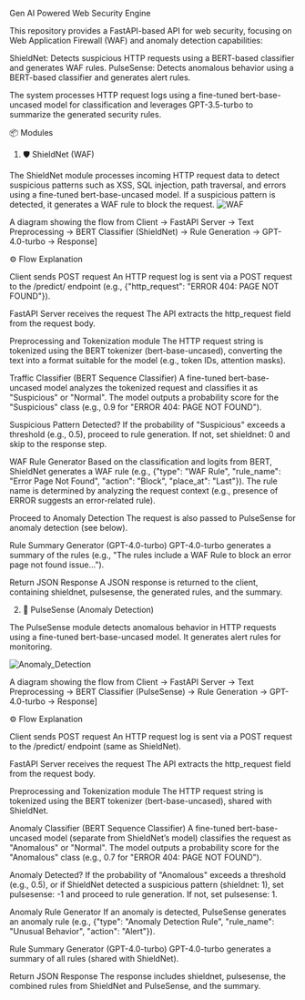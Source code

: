 Gen AI Powered Web Security Engine

This repository provides a FastAPI-based API for web security, focusing on Web Application Firewall (WAF) and anomaly detection capabilities:

ShieldNet: Detects suspicious HTTP requests using a BERT-based classifier and generates WAF rules.
PulseSense: Detects anomalous behavior using a BERT-based classifier and generates alert rules.

The system processes HTTP request logs using a fine-tuned bert-base-uncased model for classification and leverages GPT-3.5-turbo to summarize the generated security rules.

📦 Modules

1. 🛡️ ShieldNet (WAF)

The ShieldNet module processes incoming HTTP request data to detect suspicious patterns such as XSS, SQL injection, path traversal, and errors using a fine-tuned bert-base-uncased model. If a suspicious pattern is detected, it generates a WAF rule to block the request.
![WAF](https://github.com/user-attachments/assets/2d0e275b-c8e9-4eb0-b867-30008c45abe4)

A diagram showing the flow from Client → FastAPI Server → Text Preprocessing → BERT Classifier (ShieldNet) → Rule Generation → GPT-4.0-turbo → Response]

⚙️ Flow Explanation

Client sends POST request
An HTTP request log is sent via a POST request to the /predict/ endpoint (e.g., {"http_request": "ERROR 404: PAGE NOT FOUND"}).

FastAPI Server receives the request
The API extracts the http_request field from the request body.

Preprocessing and Tokenization module
The HTTP request string is tokenized using the BERT tokenizer (bert-base-uncased), converting the text into a format suitable for the model (e.g., token IDs, attention masks).

Traffic Classifier (BERT Sequence Classifier)
A fine-tuned bert-base-uncased model analyzes the tokenized request and classifies it as "Suspicious" or "Normal".
The model outputs a probability score for the "Suspicious" class (e.g., 0.9 for "ERROR 404: PAGE NOT FOUND").

Suspicious Pattern Detected?
If the probability of "Suspicious" exceeds a threshold (e.g., 0.5), proceed to rule generation.
If not, set shieldnet: 0 and skip to the response step.

WAF Rule Generator
Based on the classification and logits from BERT, ShieldNet generates a WAF rule (e.g., {"type": "WAF Rule", "rule_name": "Error Page Not Found", "action": "Block", "place_at": "Last"}).
The rule name is determined by analyzing the request context (e.g., presence of ERROR suggests an error-related rule).

Proceed to Anomaly Detection
The request is also passed to PulseSense for anomaly detection (see below).

Rule Summary Generator (GPT-4.0-turbo)
GPT-4.0-turbo generates a summary of the rules (e.g., "The rules include a WAF Rule to block an error page not found issue...").

Return JSON Response
A JSON response is returned to the client, containing shieldnet, pulsesense, the generated rules, and the summary.


2. 🚨 PulseSense (Anomaly Detection)

The PulseSense module detects anomalous behavior in HTTP requests using a fine-tuned bert-base-uncased model. It generates alert rules for monitoring.

![Anomaly_Detection](https://github.com/user-attachments/assets/78b17b6b-c447-42ea-9b99-95b0e8e0e7d7)


A diagram showing the flow from Client → FastAPI Server → Text Preprocessing → BERT Classifier (PulseSense) → Rule Generation → GPT-4.0-turbo → Response]

⚙️ Flow Explanation

Client sends POST request
An HTTP request log is sent via a POST request to the /predict/ endpoint (same as ShieldNet).

FastAPI Server receives the request
The API extracts the http_request field from the request body.

Preprocessing and Tokenization module
The HTTP request string is tokenized using the BERT tokenizer (bert-base-uncased), shared with ShieldNet.

Anomaly Classifier (BERT Sequence Classifier)
A fine-tuned bert-base-uncased model (separate from ShieldNet’s model) classifies the request as "Anomalous" or "Normal".
The model outputs a probability score for the "Anomalous" class (e.g., 0.7 for "ERROR 404: PAGE NOT FOUND").

Anomaly Detected?
If the probability of "Anomalous" exceeds a threshold (e.g., 0.5), or if ShieldNet detected a suspicious pattern (shieldnet: 1), set pulsesense: -1 and proceed to rule generation.
If not, set pulsesense: 1.

Anomaly Rule Generator
If an anomaly is detected, PulseSense generates an anomaly rule (e.g., {"type": "Anomaly Detection Rule", "rule_name": "Unusual Behavior", "action": "Alert"}).

Rule Summary Generator (GPT-4.0-turbo)
GPT-4.0-turbo generates a summary of all rules (shared with ShieldNet).

Return JSON Response
The response includes shieldnet, pulsesense, the combined rules from ShieldNet and PulseSense, and the summary.




